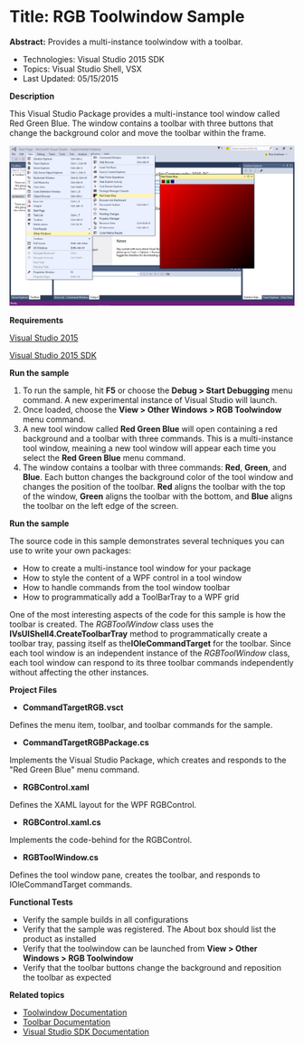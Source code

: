 
# Title: RGB Toolwindow Sample
**Abstract:** Provides a multi-instance toolwindow with a toolbar.

* Technologies: Visual Studio 2015 SDK
* Topics: Visual Studio Shell, VSX
* Last Updated: 05/15/2015

**Description**

This Visual Studio Package provides a multi-instance tool window called Red
Green Blue. The window contains a toolbar with three buttons that change the
background color and move the toolbar within the frame.

![image](C%23/Example.CommandTargetRGB.png)

**Requirements**

[ Visual Studio 2015 ](http://www.microsoft.com/visualstudio/en-us/try/default.mspx#download)

[ Visual Studio 2015 SDK ](https://www.visualstudio.com/en-us/downloads/visual-studio-2015-downloads-vs.aspx)



**Run the sample**

  1. To run the sample, hit **F5** or choose the **Debug &gt; Start Debugging** menu command. A new experimental instance of Visual Studio will launch. 
  2. Once loaded, choose the **View &gt; Other Windows &gt; RGB Toolwindow** menu command. 
  3. A new tool window called **Red Green Blue** will open containing a red background and a toolbar with three commands. This is a multi-instance tool window, meaining a new tool window will appear each time you select the **Red Green Blue** menu command. 
  4. The window contains a toolbar with three commands: **Red**, **Green**, and **Blue**. Each button changes the background color of the tool window and changes the position of the toolbar. **Red** aligns the toolbar with the top of the window, **Green** aligns the toolbar with the bottom, and **Blue** aligns the toolbar on the left edge of the screen. 



**Run the sample**

The source code in this sample demonstrates several techniques you can use to
write your own packages:

  * How to create a multi-instance tool window for your package 
  * How to style the content of a WPF control in a tool window 
  * How to handle commands from the tool window toolbar 
  * How to programmatically add a ToolBarTray to a WPF grid 



One of the most interesting aspects of the code for this sample is how the
toolbar is created. The _RGBToolWindow_ class uses the 
**IVsUIShell4.CreateToolbarTray** method to programmatically create a toolbar
tray, passing itself as the**IOleCommandTarget** for the toolbar. Since each
tool window is an independent instance of the _RGBToolWindow_ class, each tool
window can respond to its three toolbar commands independently without
affecting the other instances.



**Project Files**

* **CommandTargetRGB.vsct**

Defines the menu item, toolbar, and toolbar commands for the sample.

* **CommandTargetRGBPackage.cs**

Implements the Visual Studio Package, which creates and responds to the "Red
Green Blue" menu command.

* **RGBControl.xaml**

Defines the XAML layout for the WPF RGBControl.

* **RGBControl.xaml.cs**

Implements the code-behind for the RGBControl.

* **RGBToolWindow.cs**

Defines the tool window pane, creates the toolbar, and responds to
IOleCommandTarget commands.



**Functional Tests**

  * Verify the sample builds in all configurations
  * Verify that the sample was registered. The About box should list the product as installed
  * Verify that the toolwindow can be launched from **View &gt; Other Windows &gt; RGB Toolwindow**
  * Verify that the toolbar buttons change the background and reposition the toolbar as expected 



**Related topics**

  * [ Toolwindow Documentation ](https://msdn.microsoft.com/en-us/library/bb165390(v=vs.140).aspx)
  * [ Toolbar Documentation ](https://msdn.microsoft.com/en-us/library/dn949248(v=vs.140).aspx)
  * [ Visual Studio SDK Documentation ](https://msdn.microsoft.com/en-us/library/bb166441(v=vs.140).aspx)



